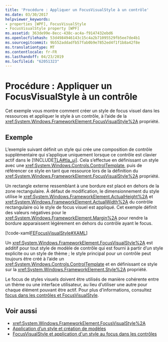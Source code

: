 ```yaml
---
title: 'Procédure : Appliquer un FocusVisualStyle à un contrôle'
ms.date: 03/30/2017
helpviewer_keywords:
- properties [WPF], FocusVisualStyle
- FocusVisualStyle property [WPF]
ms.assetid: 363de99e-8ecc-438c-ac4a-f9147432ebd6
ms.openlocfilehash: 53d4984946143c15c4a2b71095529fb5ee7de4b1
ms.sourcegitcommit: 9b552addadfb57fab0b9e7852ed4f1f1b8a42f8e
ms.translationtype: MT
ms.contentlocale: fr-FR
ms.lasthandoff: 04/23/2019
ms.locfileid: "62051323"
---
```

# <a name="how-to-apply-a-focusvisualstyle-to-a-control"></a>Procédure : Appliquer un FocusVisualStyle à un contrôle
Cet exemple vous montre comment créer un style de focus visuel dans les ressources et appliquer le style à un contrôle, à l’aide de la <xref:System.Windows.FrameworkElement.FocusVisualStyle%2A> propriété.  
  
## <a name="example"></a>Exemple  
 L’exemple suivant définit un style qui crée une composition de contrôle supplémentaire qui s’applique uniquement lorsque ce contrôle est clavier actif dans le [!INCLUDE[TLA#tla_ui](../../../../includes/tlasharptla-ui-md.md)]. Cela s’effectue en définissant un style avec une <xref:System.Windows.Controls.ControlTemplate>, puis de référencer ce style en tant que ressource lors de la définition du <xref:System.Windows.FrameworkElement.FocusVisualStyle%2A> propriété.  
  
 Un rectangle externe ressemblant à une bordure est placé en dehors de la zone rectangulaire. À défaut de modification, le dimensionnement du style utilise le <xref:System.Windows.FrameworkElement.ActualHeight%2A> et <xref:System.Windows.FrameworkElement.ActualWidth%2A> du contrôle rectangulaire où le style de focus visuel est appliqué. Cet exemple définit des valeurs négatives pour le <xref:System.Windows.FrameworkElement.Margin%2A> pour rendre la bordure apparaissent légèrement en dehors du contrôle ayant le focus.  
  
 [!code-xaml[FEFocusVisualStyle#XAML](~/samples/snippets/csharp/VS_Snippets_Wpf/FEFocusVisualStyle/CS/page1.xaml#xaml)]  
  
 Un <xref:System.Windows.FrameworkElement.FocusVisualStyle%2A> est additif pour tout style de modèle de contrôle qui est fourni à partir d’un style explicite ou un style de thème ; le style principal pour un contrôle peut toujours être créé à l’aide un <xref:System.Windows.Controls.ControlTemplate> et en définissant ce style sur la <xref:System.Windows.FrameworkElement.Style%2A> propriété.  
  
 Le focus de styles visuels doivent être utilisés de manière cohérente entre un thème ou une interface utilisateur, au lieu d’utiliser une autre pour chaque élément pouvant être actif. Pour plus d’informations, consultez [focus dans les contrôles et FocusVisualStyle](styling-for-focus-in-controls-and-focusvisualstyle.md).  
  
## <a name="see-also"></a>Voir aussi

- <xref:System.Windows.FrameworkElement.FocusVisualStyle%2A>
- [Application d’un style et création de modèles](../controls/styling-and-templating.md)
- [FocusVisualStyle et application d'un style au focus dans les contrôles](styling-for-focus-in-controls-and-focusvisualstyle.md)

